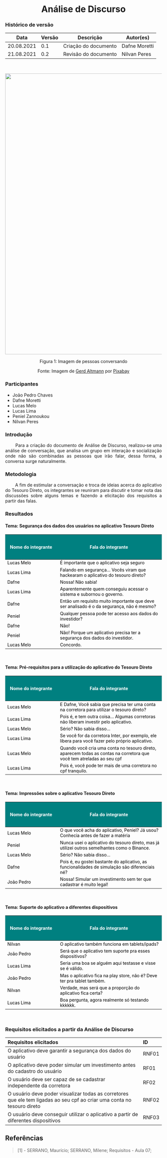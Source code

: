 # <center> Análise de Discurso


### Histórico de versão<br>

|Data | Versão | Descrição | Autor(es)|
| -- | -- | -- | -- |
| 20.08.2021 | 0.1 | Criação do documento | Dafne Moretti|
| 21.08.2021 | 0.2 | Revisão do documento | Nilvan Peres |

<br>

<p style="text-align: center"><img src="../assets/analisediscurso-peopletalking.png" width="900px"></p><p style="text-align: center">Figura 1: Imagem de pessoas conversando</p><p style="text-align: center">Fonte: Imagem de <a href="https://pixabay.com/pt/users/geralt-9301/?utm_source=link-attribution&amp;utm_medium=referral&amp;utm_campaign=image&amp;utm_content=2822423">Gerd Altmann</a> por <a href="https://pixabay.com/pt/?utm_source=link-attribution&amp;utm_medium=referral&amp;utm_campaign=image&amp;utm_content=2822423">Pixabay</a></p>

### Participantes

* João Pedro Chaves
* Dafne Moretti
* Lucas Melo
* Lucas Lima
* Peniel Zannoukou
* Nilvan Peres


### Introdução
<p align="justify">&emsp;&emsp;
    Para a criação do documento de Análise de Discurso, realizou-se uma análise de conversação, que analisa um grupo em interação e socialização onde não são combinadas as pessoas que irão falar, dessa forma, a conversa surge naturalmente.
</p>

### Metodologia
<p align="justify">&emsp;&emsp;
    A fim de estimular a conversação e troca de ideias acerca do aplicativo do Tesouro Direto, os integrantes se reuniram para discutir e tomar nota das discussões sobre alguns temas e fazendo a elicitação dos requisitos a partir das falas.
</p>

### Resultados
#### Tema: Segurança dos dados dos usuários no aplicativo Tesouro Direto
<div align="justify">
    <table class="table table-striped border" style="font-size: 14px; width:100%;">
    <thead style="background-color: #008080; color: white; height: 2vh;">
        <th style="width: 160px; padding: 0.4rem 0.4rem 0.4rem 0.2rem;">Nome do integrante</th>
        <th style="padding: 0.4rem 0.4rem 0.4rem 0;">Fala do integrante</th>
    </thead>
    <tbody style="color:black;">
        <tr>
            <td>Lucas Melo</td>
            <td>É importante que o aplicativo seja seguro</td>
        </tr>
        <tr>
            <td>Lucas Lima</td>
            <td>Falando em segurança… Vocês viram que hackearam o aplicativo do tesouro direto?</td>
        </tr>
        <tr>
            <td>Dafne</td>
            <td>Nossa! Não sabia!</td>
        </tr>
        <tr>
            <td>Lucas Lima</td>
            <td>Aparentemente quem conseguiu acessar o sistema e subornou o governo.</td>
        </tr>
        <tr>
            <td>Dafne</td>
            <td> Então um requisito muito importante que deve ser analisado é o da segurança, não é mesmo?</td>
        </tr>
        <tr>
            <td>Peniel</td>
            <td>Qualquer pessoa pode ter acesso aos dados do investidor?</td>
        </tr>
        <tr>
            <td>Dafne</td>
            <td>Não!</td>
        </tr>
        <tr>
            <td>Peniel</td>
            <td>Não! Porque um aplicativo precisa ter a segurança dos dados do investidor.</td>
        </tr>
        <tr>
            <td>Lucas Melo</td>
            <td>Concordo.</td>
        </tr>
    </tbody>
    </table>
</div>
<br>

#### Tema: Pré-requisitos para a utilização do aplicativo do Tesouro Direto
<div align="justify">
    <table class="table table-striped border" style="font-size: 14px; width:100%;">
    <thead style="background-color: #008080; color: white; height: 2vh;">
        <th style="width: 160px; padding: 0.4rem 0.4rem 0.4rem 0.2rem;">Nome do integrante</th>
        <th style="padding: 0.4rem 0.4rem 0.4rem 0;">Fala do integrante</th>
    </thead>
    <tbody style="color:black;">
        <tr>
            <td>Lucas Melo</td>
            <td>E Dafne, Você sabia que precisa ter uma conta na corretora para utilizar o tesouro direto?</td>
        </tr>
        <tr>
            <td>Lucas Lima</td>
            <td>Pois é, e tem outra coisa… Algumas corretoras não liberam investir pelo aplicativo.</td>
        </tr>
        <tr>
            <td>Lucas Melo</td>
            <td>Sério? Não sabia disso…</td>
        </tr>
        <tr>
            <td>Lucas Lima</td>
            <td> Se você for da corretora Inter, por exemplo, ele libera para você fazer pelo próprio aplicativo.</td>
        </tr>
        <tr>
            <td>Lucas Melo</td>
            <td> Quando você cria uma conta no tesouro direto, aparecem todas as contas na corretora que você tem atreladas ao seu cpf</td>
        </tr>
        <tr>
            <td>Lucas Lima</td>
            <td>Pois é, você pode ter mais de uma corretora no cpf tranquilo.</td>
        </tr>
    </tbody>
    </table>
</div>
<br>

#### Tema: Impressões sobre o aplicativo Tesouro Direto
<div align="justify">
    <table class="table table-striped border" style="font-size: 14px; width:100%;">
    <thead style="background-color: #008080; color: white; height: 2vh;">
        <th style="width: 160px; padding: 0.4rem 0.4rem 0.4rem 0.2rem;">Nome do integrante</th>
        <th style="padding: 0.4rem 0.4rem 0.4rem 0;">Fala do integrante</th>
    </thead>
    <tbody style="color:black;">
        <tr>
            <td>Lucas Melo</td>
            <td>O que você acha do aplicativo, Peniel? Já usou? Conhecia antes de fazer a matéria</td>
        </tr>
        <tr>
            <td>Peniel</td>
            <td>Nunca usei o aplicativo do tesouro direto, mas já utilizei outros semelhantes como o Binance.</td>
        </tr>
        <tr>
            <td>Lucas Melo</td>
            <td>Sério? Não sabia disso…</td>
        </tr>
        <tr>
            <td>Dafne</td>
            <td>Pois é, eu gostei bastante do aplicativo, as funcionalidades de simulação são diferenciais né?</td>
        </tr>
        <tr>
            <td>João Pedro</td>
            <td>Nossa! Simular um investimento sem ter que cadastrar é muito legal!</td>
        </tr>
    </tbody>
    </table>
</div>
<br>

#### Tema: Suporte do aplicativo a diferentes dispositivos
<div align="justify">
    <table class="table table-striped border" style="font-size: 14px; width:100%;">
    <thead style="background-color: #008080; color: white; height: 2vh;">
        <th style="width: 160px; padding: 0.4rem 0.4rem 0.4rem 0.2rem;">Nome do integrante</th>
        <th style="padding: 0.4rem 0.4rem 0.4rem 0;">Fala do integrante</th>
    </thead>
    <tbody style="color:black;">
        <tr>
            <td>Nilvan</td>
            <td>O aplicativo também funciona em tablets/ipads?</td>
        </tr>
        <tr>
            <td>João Pedro</td>
            <td>Será que o aplicativo tem suporte pra esses dispositivos?</td>
        </tr>
        <tr>
            <td>Lucas Lima</td>
            <td>Seria uma boa se alguém aqui testasse e visse se é válido.</td>
        </tr>
        <tr>
            <td>João Pedro</td>
            <td>Mas o aplicativo fica na play store, não é? Deve ter pra tablet também.</td>
        </tr>
        <tr>
            <td>Nilvan</td>
            <td>Verdade, mas será que a proporção do aplicativo fica certa?</td>
        </tr>
        <tr>
            <td>Lucas Lima</td>
            <td>Boa pergunta, agora realmente só testando kkkkkk.</td>
        </tr>
    </tbody>
    </table>
</div>
<br>

### Requisitos elicitados a partir da Análise de Discurso
| Requisitos elicitados | ID |
|:--|:--|
| O aplicativo deve garantir a segurança dos dados do usuário | RNF01  |
| O aplicativo deve poder simular um investimento antes do cadastro do usuário | RF01|
| O usuário deve ser capaz de se cadastrar independente da corretora | RF02 |
| O usuário deve poder visualizar todas as corretores que ele tem ligadas ao seu cpf ao criar uma conta no tesouro direto  | RNF02 |
| O usuário deve conseguir utilizar o aplicativo a partir de diferentes dispositivos | RNF03 |

## Referências
> [1] - SERRANO, Maurício; SERRANO, Milene; Requisitos - Aula 07;
